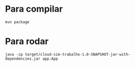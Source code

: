 # Para compilar

`mvn package`

# Para rodar

`java -cp target/cloud-sim-trabalho-1.0-SNAPSHOT-jar-with-dependencies.jar app.App`
